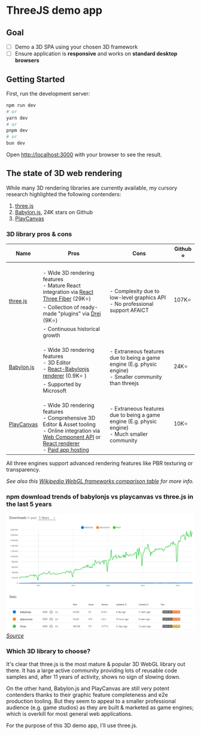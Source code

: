 # ThreeJS demo app

## Goal

- [ ] Demo a 3D SPA using your chosen 3D framework
- [ ] Ensure application is **responsive** and works on **standard desktop browsers**

## Getting Started

First, run the development server:

```bash
npm run dev
# or
yarn dev
# or
pnpm dev
# or
bun dev
```

Open [http://localhost:3000](http://localhost:3000) with your browser to see the result.

## The state of 3D web rendering

While many 3D rendering libraries are currently available, my cursory research highlighted the following contenders:

1. [three.js](https://threejs.org/)
1. [Babylon.js](https://www.babylonjs.com/), 24K stars on Github
1. [PlayCanvas](https://playcanvas.com/)

### 3D library pros & cons

| Name                                     | Pros                                                                                                                                                                                                                                                                                                                                     | Cons                                                                                                       | Github ⭐ |
| ---------------------------------------- | ---------------------------------------------------------------------------------------------------------------------------------------------------------------------------------------------------------------------------------------------------------------------------------------------------------------------------------------- | ---------------------------------------------------------------------------------------------------------- | --------- |
| [three.js](https://threejs.org/)         | <br>- Wide 3D rendering features <br>- Mature React integration via [React Three Fiber](https://r3f.docs.pmnd.rs/getting-started/introduction) (29K⭐) <br>- Collection of ready-made "plugins" via [Drei](https://drei.docs.pmnd.rs/getting-started/introduction) (9K⭐) <br>- Continuous historical growth                             | - Complexity due to low-level graphics API <br>- No professional support AFAICT                            | 107K⭐    |
| [Babylon.js](https://www.babylonjs.com/) | <br>- Wide 3D rendering features <br>- 3D Editor <br>- [React-Babylonjs renderer](https://github.com/brianzinn/react-babylonjs) (0.9K⭐ ) <br>- Supported by Microsoft                                                                                                                                                                   | - Extraneous features due to being a game engine (E.g. physic engine) <br>- Smaller community than threejs | 24K⭐     |
| [PlayCanvas](https://playcanvas.com/)    | <br>- Wide 3D rendering features <br>- Comprehensive 3D Editor & Asset tooling <br>- Online integration via [Web Component API](https://developer.playcanvas.com/user-manual/web-components/) or [React renderer](https://playcanvas-react.vercel.app/docs/guide/getting-started) <br>- [Paid app hosting](https://playcanvas.com/plans) | - Extraneous features due to being a game engine (E.g. physic engine) <br>- Much smaller community         | 10K⭐     |

All three engines support advanced rendering features like PBR texturing or transparency.

_See also this [Wikipedia WebGL frameworks comparison table](https://en.wikipedia.org/wiki/List_of_WebGL_frameworks) for more info._

### npm download trends of babylonjs vs playcanvas vs three.js in the last 5 years

![npm download trends of babylonjs vs playcanvas vs three.js in the last 5 years](3d-library-npm-trends.png)
[_Source_](https://npmtrends.com/babylonjs-vs-playcanvas-vs-three)

### Which 3D library to choose?

It's clear that three.js is the most mature & popular 3D WebGL library out there. It has a large active community providing lots of reusable code samples and, after 11 years of activity, shows no sign of slowing down.

On the other hand, Babylon.js and PlayCanvas are still very potent contenders thanks to their graphic feature completeness and e2e production tooling. But they seem to appeal to a smaller professional audience (e.g. game studios) as they are built & marketed as game engines; which is overkill for most general web applications.

For the purpose of this 3D demo app, I'll use three.js.
